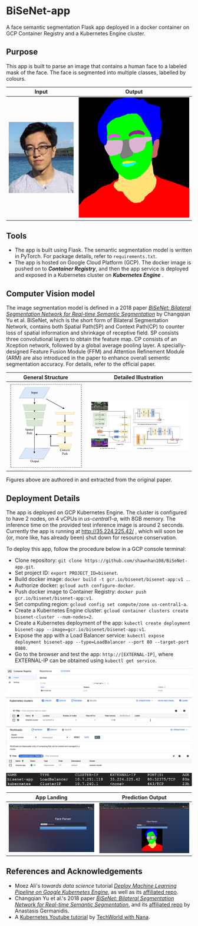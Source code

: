 # BiSeNet-app
A face semantic segmentation Flask app deployed in a docker container on GCP Container Registry and a Kubernetes Engine cluster.

## Purpose
This app is built to parse an image that contains a human face to a labeled mask of the face. The face is segmented into multiple classes, labelled by colours.

| Input | Output |
| ------------- | ------------- |
| ![What is this](./assets/profile.jpeg)  | ![What is this](./assets/profile_result.png)|


## Tools
* The app is built using Flask. The semantic segmentation model is written in PyTorch. For package details, refer to `requirements.txt`.
* The app is hosted on Google Cloud Platform (GCP). The docker image is pushed on to __*Container Registry*__, and then the app service is deployed and exposed in a Kubernetes cluster on __*Kubernetes Engine*__ .

## Computer Vision model
The image segmentation model is defined in a 2018 paper [*BiSeNet: Bilateral Segmentation Network for Real-time Semantic Segmentation*](https://arxiv.org/abs/1808.00897) by Changqian Yu et al. BiSeNet, which is the short form of Bilateral Segmentation Network, contains both Spatial Path(SP) and Context Path(CP) to counter loss of spatial information and shrinkage of receptive field. SP consists three convolutional layers to obtain the feature map. CP consists of an Xception network, followed by a global average pooling layer. A specially-designed Feature Fusion Module (FFM) and Attention Refinement Module (ARM) are also introduced in the paper to enhance overall sementic segmentation accuracy. For details, refer to the official paper.

| General Structure | Detailed Illustration |
| ------------- | ------------- |
| ![What is this](./assets/model_desc1.png)  | ![What is this](./assets/model_desc2.png)|
Figures above are authored in and extracted from the original paper.

## Deployment Details
The app is deployed on GCP Kubernetes Engine. The cluster is configured to have 2 nodes, on 4 vCPUs in *us-central1-a*, with 8GB memory. The inference time on the provided test inference image is around 2 seconds. Currently the app is running at http://35.224.225.42/ , which will soon be (or, more like, has already been) shut down for resource conservation.

To deploy this app, follow the procedure below in a GCP console terminal:
* Clone repository: `git clone https://github.com/shawnhan108/BiSeNet-app.git`.
* Set project ID: `export PROJECT_ID=bisenet`.
* Build docker image: `docker build -t gcr.io/bisenet/bisenet-app:v1 .`.
* Authorize docker: `gcloud auth configure-docker`.
* Push docker image to Container Registry: `docker push gcr.io/bisenet/bisenet-app:v1`.
* Set computing region: `gcloud config set compute/zone us-central1-a`.
* Create a Kubernetes Engine cluster: `gcloud container clusters create bisenet-cluster --num-nodes=2`.
* Create a Kubernetes deployment of the app: `kubectl create deployment bisenet-app --image=gcr.io/bisenet/bisenet-app:v1`.
* Expose the app with a Load Balancer service: `kubectl expose deployment bisenet-app --type=LoadBalancer --port 80 --target-port 8080`.
* Go to the browser and test the app: `http://[EXTERNAL-IP]`, where EXTERNAL-IP can be obtained using `kubectl get service`.

![What is this](./assets/GCP_CR.png)
![What is this](./assets/GCP_KE1.png)
![What is this](./assets/GCP_KE2.png)
![What is this](./assets/kubectl_get_services.png)

| App Landing | Prediction Output |
| ------------- | ------------- |
| ![What is this](./assets/app_shot_without_result.png)  | ![What is this](./assets/app_shot_with_result.png)|

## References and Acknowledgements
* Moez Ali's *towards data science* tutorial [*Deploy Machine Learning Pipeline on Google Kubernetes Engine*](https://towardsdatascience.com/deploy-machine-learning-model-on-google-kubernetes-engine-94daac85108b), as well as its [affiliated repo](https://github.com/pycaret/pycaret-deployment-google).
* Changqian Yu et al.'s 2018 paper [*BiSeNet: Bilateral Segmentation Network for Real-time Semantic Segmentation*](https://arxiv.org/abs/1808.00897), and its [affiliated repo](https://github.com/agermanidis/face-parsing.PyTorch) by Anastasis Germanidis.
* A [Kubernetes Youtube tutorial](https://www.youtube.com/watch?v=X48VuDVv0do) by [TechWorld with Nana](https://www.youtube.com/channel/UCdngmbVKX1Tgre699-XLlUA).
